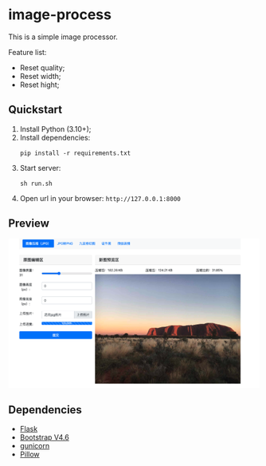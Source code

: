# image-process
This is a simple image processor.

Feature list:

- Reset quality;
- Reset width;
- Reset hight;

## Quickstart
1. Install Python (3.10+);
2. Install dependencies: 
   ``` shell
   pip install -r requirements.txt
   ```
3. Start server: 
   ```shell
   sh run.sh
   ```
4. Open url in your browser: `http://127.0.0.1:8000`

## Preview

![web主页](./resource/web.png)

## Dependencies
- [Flask](https://github.com/pallets/flask)
- [Bootstrap V4.6](https://getbootstrap.com/)
- [gunicorn](https://github.com/benoitc/gunicorn)
- [Pillow](https://github.com/python-pillow/Pillow)